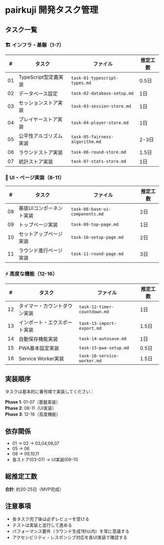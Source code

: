 # pairkuji 開発タスク管理

## タスク一覧

### 🏗️ インフラ・基盤（1-7）
| # | タスク | ファイル | 推定工数 |
|---|-------|---------|---------|
| 01 | TypeScript型定義実装 | `task-01-typescript-types.md` | 0.5日 |
| 02 | データベース設定 | `task-02-database-setup.md` | 1日 |
| 03 | セッションストア実装 | `task-03-session-store.md` | 1日 |
| 04 | プレイヤーストア実装 | `task-04-player-store.md` | 1日 |
| 05 | 公平性アルゴリズム実装 | `task-05-fairness-algorithm.md` | 2-3日 |
| 06 | ラウンドストア実装 | `task-06-round-store.md` | 1.5日 |
| 07 | 統計ストア実装 | `task-07-stats-store.md` | 1日 |

### 🎨 UI・ページ実装（8-11）
| # | タスク | ファイル | 推定工数 |
|---|-------|---------|---------|
| 08 | 基底UIコンポーネント実装 | `task-08-base-ui-components.md` | 2日 |
| 09 | トップページ実装 | `task-09-top-page.md` | 1日 |
| 10 | セットアップページ実装 | `task-10-setup-page.md` | 2日 |
| 11 | ラウンド進行ページ実装 | `task-11-round-page.md` | 3日 |

### ⚡ 高度な機能（12-16）
| # | タスク | ファイル | 推定工数 |
|---|-------|---------|---------|
| 12 | タイマー・カウントダウン実装 | `task-12-timer-countdown.md` | 1日 |
| 13 | インポート・エクスポート実装 | `task-13-import-export.md` | 1.5日 |
| 14 | 自動保存機能実装 | `task-14-autosave.md` | 1日 |
| 15 | PWA基本設定実装 | `task-15-pwa-setup.md` | 0.5日 |
| 16 | Service Worker実装 | `task-16-service-worker.md` | 1.5日 |

## 実装順序
タスクは基本的に番号順で実装してください：

**Phase 1**: 01-07（基盤実装）  
**Phase 2**: 08-11（UI実装）  
**Phase 3**: 12-16（高度機能）  

## 依存関係
- 01 → 02 → 03,04,06,07
- 05 → 06 
- 08 → 09,10,11
- 各ストア(03-07) → UI実装(09-11)

## 総推定工数
**合計**: 約20-25日（MVP完成）

## 注意事項
- 各タスク完了後は必ずレビューを受ける
- テストは実装と並行して進める
- パフォーマンス要件（ラウンド生成1秒以内）を常に意識する
- アクセシビリティ・レスポンシブ対応を各UI実装で確認する